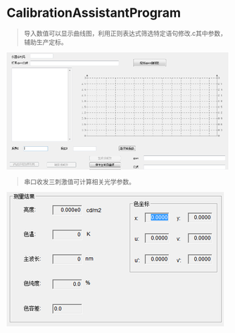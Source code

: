 # CalibrationAssistantProgram
>导入数值可以显示曲线图，利用正则表达式筛选特定语句修改.c其中参数，辅助生产定标。

![curve](https://github.com/shuangjiang169/RoadInspect/blob/master/showpicture/2.2.png)

>串口收发三刺激值可计算相关光学参数。

![Photoelectricity](https://github.com/shuangjiang169/RoadInspect/blob/master/showpicture/2.1.png)
